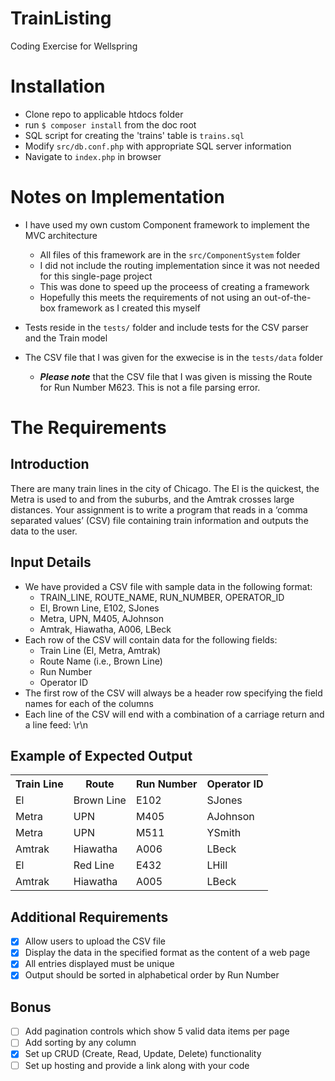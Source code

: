 # TrainListing
Coding Exercise for Wellspring

# Installation
 * Clone repo to applicable htdocs folder
 * run ```$ composer install``` from the doc root
 * SQL script for creating the 'trains' table is ```trains.sql```
 * Modify ```src/db.conf.php``` with appropriate SQL server information
 * Navigate to ```index.php``` in browser 

# Notes on Implementation
 * I have used my own custom Component framework to implement the MVC architecture
   * All files of this framework are in the ```src/ComponentSystem``` folder
   * I did not include the routing implementation since it was not needed for this single-page project
   * This was done to speed up the proceess of creating a framework
   * Hopefully this meets the requirements of not using an out-of-the-box framework as I created this myself

 * Tests reside in the ```tests/``` folder and include tests for the CSV parser and the Train model
  * The CSV file that I was given for the exwecise is in the ```tests/data``` folder
    * ***Please note*** that the CSV file that I was given is missing the Route for Run Number M623. This is not a file parsing error.

# The Requirements

## Introduction 

There are many train lines in the city of Chicago. The El is the quickest, the Metra is used to and from the suburbs, and the Amtrak crosses large distances. Your assignment is to write a program that reads in a ‘comma separated values’ (CSV) file containing train information and outputs the data to the user. 

## Input Details 
* We have provided a CSV file with sample data in the following format: 
  * TRAIN_LINE, ROUTE_NAME, RUN_NUMBER, OPERATOR_ID 
  * El, Brown Line, E102, SJones 
  * Metra, UPN, M405, AJohnson 
  * Amtrak, Hiawatha, A006, LBeck 
* Each row of the CSV will contain data for the following fields: 
  * Train Line (El, Metra, Amtrak) 
  * Route Name (i.e., Brown Line) 
  * Run Number 
  * Operator ID 
* The first row of the CSV will always be a header row specifying the field names for each of the columns 
* Each line of the CSV will end with a combination of a carriage return and a line feed: \r\n 

## Example of Expected Output 
<table>
  <tr>
    <th>Train Line</th>
    <th>Route</th>
    <th>Run Number</th>
    <th>Operator ID</th>
  </tr>
  <tr>
    <td>El</td>
    <td>Brown Line</td>
    <td>E102</td>
    <td>SJones</td>
  </tr>
  <tr>
    <td>Metra</td>
    <td>UPN</td>
    <td>M405</td>
    <td>AJohnson</td>
  </tr>
  <tr>
    <td>Metra</td>
    <td>UPN</td>
    <td>M511</td>
    <td>YSmith</td>
  </tr>
  <tr>
    <td>Amtrak</td>
    <td>Hiawatha</td>
    <td>A006</td>
    <td>LBeck</td>
  </tr>
  <tr>
    <td>El</td>
    <td>Red Line</td>
    <td>E432</td>
    <td>LHill</td>
  </tr>
  <tr>
    <td>Amtrak</td>
    <td>Hiawatha</td>
    <td>A005</td>
    <td>LBeck</td>
  </tr>
</table>

## Additional Requirements 
- [x] Allow users to upload the CSV file 
- [x] Display the data in the specified format as the content of a web page 
- [x] All entries displayed must be unique 
- [x] Output should be sorted in alphabetical order by Run Number

## Bonus 
- [ ] Add pagination controls which show 5 valid data items per page 
- [ ] Add sorting by any column 
- [x] Set up CRUD (Create, Read, Update, Delete) functionality 
- [ ] Set up hosting and provide a link along with your code 
